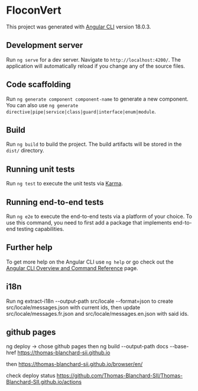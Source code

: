 # FloconVert

This project was generated with [Angular CLI](https://github.com/angular/angular-cli) version 18.0.3.

## Development server

Run `ng serve` for a dev server. Navigate to `http://localhost:4200/`. The application will automatically reload if you change any of the source files.

## Code scaffolding

Run `ng generate component component-name` to generate a new component. You can also use `ng generate directive|pipe|service|class|guard|interface|enum|module`.

## Build

Run `ng build` to build the project. The build artifacts will be stored in the `dist/` directory.

## Running unit tests

Run `ng test` to execute the unit tests via [Karma](https://karma-runner.github.io).

## Running end-to-end tests

Run `ng e2e` to execute the end-to-end tests via a platform of your choice. To use this command, you need to first add a package that implements end-to-end testing capabilities.

## Further help

To get more help on the Angular CLI use `ng help` or go check out the [Angular CLI Overview and Command Reference](https://angular.dev/tools/cli) page.

## i18n

Run
ng extract-i18n --output-path src/locale --format=json
to create src/locale/messages.json with current ids, then update src/locale/messages.fr.json and src/locale/messages.en.json with said ids.

## github pages

ng deploy -> chose github pages then
ng build --output-path docs --base-href https://thomas-blanchard-sii.github.io

then https://thomas-blanchard-sii.github.io/browser/en/

check deploy status https://github.com/Thomas-Blanchard-SII/Thomas-Blanchard-SII.github.io/actions

